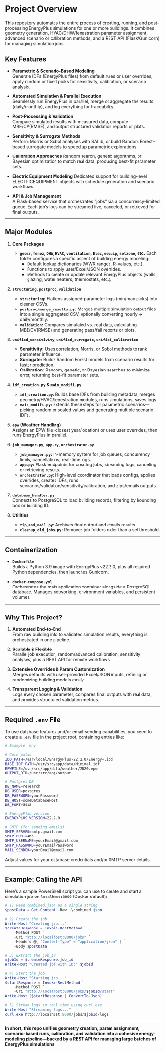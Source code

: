 # Project Overview

This repository automates the entire process of creating, running, and post-processing EnergyPlus simulations for one or more buildings. It combines geometry generation, HVAC/DHW/fenestration parameter assignment, advanced scenario or calibration methods, and a REST API (Flask/Gunicorn) for managing simulation jobs.

## Key Features

- **Parametric & Scenario-Based Modeling**  
  Generate IDFs (EnergyPlus files) from default rules or user overrides; apply random or fixed picks for sensitivity, calibration, or scenario analysis.

- **Automated Simulation & Parallel Execution**  
  Seamlessly run EnergyPlus in parallel, merge or aggregate the results (daily/monthly), and log everything for traceability.

- **Post-Processing & Validation**  
  Compare simulated results with measured data, compute MBE/CV(RMSE), and output structured validation reports or plots.

- **Sensitivity & Surrogate Methods**  
  Perform Morris or Sobol analyses with SALib, or build Random Forest–based surrogate models to speed up parametric explorations.

- **Calibration Approaches**
  Random search, genetic algorithms, or Bayesian optimization to match real data, producing best-fit parameter sets.
- **Electric Equipment Modeling**
  Dedicated support for building-level ELECTRICEQUIPMENT objects with schedule generation and scenario workflows.

- **API & Job Management**  
  A Flask-based service that orchestrates “jobs” via a concurrency-limited queue. Each job’s logs can be streamed live, canceled, or retrieved for final outputs.

---

## Major Modules

1. **Core Packages**
   - **`geomz`, `fenez`, `DHW`, `HVAC`, `ventilation`, `Elec`, `eequip`, `setzone`, etc.**
     Each folder configures a specific aspect of building energy modeling:
       - Default lookup dictionaries (WWR ranges, R-values, etc.).
       - Functions to apply user/Excel/JSON overrides.
       - Methods to create or update relevant EnergyPlus objects (walls, glazing, water heaters, thermostats, etc.).

2. **`structuring`, `postproc`, `validation`**  
   - **`structuring`:** Flattens assigned-parameter logs (min/max picks) into cleaner CSVs.  
   - **`postproc/merge_results.py`:** Merges multiple simulation output files into a single aggregated CSV, optionally converting hourly → daily/monthly.  
   - **`validation`:** Compares simulated vs. real data, calculating MBE/CV(RMSE) and generating pass/fail reports or plots.

3. **`unified_sensitivity`, `unified_surrogate`, `unified_calibration`**  
   - **Sensitivity:** Uses correlation, Morris, or Sobol methods to rank parameter influence.  
   - **Surrogate:** Builds Random Forest models from scenario results for faster prediction.  
   - **Calibration:** Random, genetic, or Bayesian searches to minimize error, returning best-fit parameter sets.

4. **`idf_creation.py` & `main_modifi.py`**  
   - **`idf_creation.py`:** Builds base IDFs from building metadata, merges geometry/HVAC/fenestration modules, runs simulations, saves logs.  
   - **`main_modifi.py`:** Extends these steps for parametric scenarios—picking random or scaled values and generating multiple scenario IDFs.

5. **`epw` (Weather Handling)**  
   Assigns an EPW file (closest year/location) or uses user overrides, then runs EnergyPlus in parallel.

6. **`job_manager.py`, `app.py`, `orchestrator.py`**  
   - **`job_manager.py`:** In-memory system for job queues, concurrency limits, cancellations, real-time logs.  
   - **`app.py`:** Flask endpoints for creating jobs, streaming logs, canceling or retrieving results.  
   - **`orchestrator.py`:** High-level coordinator that loads configs, applies overrides, creates IDFs, runs scenarios/validation/sensitivity/calibration, and zips/emails outputs.

7. **`database_handler.py`**  
   Connects to PostgreSQL to load building records, filtering by bounding box or building ID.

8. **Utilities**  
   - **`zip_and_mail.py`:** Archives final output and emails results.  
   - **`cleanup_old_jobs.py`:** Removes job folders older than a set threshold.

---

## Containerization

- **`Dockerfile`**  
  Builds a Python 3.9 image with EnergyPlus v22.2.0, plus all required Python dependencies, then launches Gunicorn.

- **`docker-compose.yml`**  
  Orchestrates the main application container alongside a PostgreSQL database. Manages networking, environment variables, and persistent volumes.

---

## Why This Project?

1. **Automated End-to-End**  
   From raw building info to validated simulation results, everything is orchestrated in one pipeline.

2. **Scalable & Flexible**  
   Parallel job execution, random/advanced calibration, sensitivity analyses, plus a REST API for remote workflows.

3. **Extensive Overrides & Param Customization**  
   Merges defaults with user-provided Excel/JSON inputs, refining or randomizing building models easily.

4. **Transparent Logging & Validation**  
   Logs every chosen parameter, compares final outputs with real data, and provides structured validation metrics.

---

## Required `.env` File

To use database features and/or email-sending capabilities, you need to create a `.env` file in the project root, containing entries like:

```bash
# Example .env

# Core paths
IDD_PATH=/usr/local/EnergyPlus-22.2.0/Energy+.idd
BASE_IDF_PATH=/usr/src/app/data/Minimal.idf
EPWFILE=/usr/src/app/data/weather/2020.epw
OUTPUT_DIR=/usr/src/app/output

# Postgres DB
DB_NAME=research
DB_USER=postgres
DB_PASSWORD=yourPassword
DB_HOST=someDatabaseHost
DB_PORT=5432

# EnergyPlus version
ENERGYPLUS_VERSION=22.2.0

# SMTP (for sending emails)
SMTP_SERVER=smtp.gmail.com
SMTP_PORT=465
SMTP_USERNAME=yourEmail@gmail.com
SMTP_PASSWORD=yourEmailPassword
MAIL_SENDER=yourEmail@gmail.com
```

Adjust values for your database credentials and/or SMTP server details.

---

## Example: Calling the API

Here’s a sample PowerShell script you can use to create and start a simulation job on `localhost:8000` (Docker default):

```powershell
# 1) Read combined.json as a single string
$postData = Get-Content -Raw .\combined.json

# 2) Create the job
Write-Host "Creating job..."
$createResponse = Invoke-RestMethod `
    -Method POST `
    -Uri "http://localhost:8000/jobs" `
    -Headers @{ "Content-Type" = "application/json" } `
    -Body $postData

# 3) Extract the job_id
$jobId = $createResponse.job_id
Write-Host "Created job with ID:" $jobId

# 4) Start the job
Write-Host "Starting job..."
$startResponse = Invoke-RestMethod `
    -Method POST `
    -Uri "http://localhost:8000/jobs/$jobId/start"
Write-Host ($startResponse | ConvertTo-Json)

# 5) Stream logs in real time using curl.exe
Write-Host "Streaming logs..."
curl.exe http://localhost:8000/jobs/$jobId/logs
```

---

**In short, this repo unifies geometry creation, param assignment, scenario-based runs, calibration, and validation into a cohesive energy-modeling pipeline—backed by a REST API for managing large batches of EnergyPlus simulations.**
```
